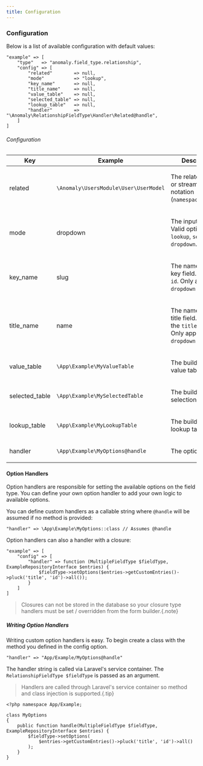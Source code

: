 ```yaml
---
title: Configuration
---
```


### Configuration

Below is a list of available configuration with default values:

    "example" => [
        "type"   => "anomaly.field_type.relationship",
        "config" => [
            "related"        => null,
            "mode"           => "lookup",
            "key_name"       => null,
            "title_name"     => null,
            "value_table"    => null,
            "selected_table" => null,
            "lookup_table"   => null,
            "handler"        => "\Anomaly\RelationshipFieldType\Handler\Related@handle",
        ]
    ]

###### Configuration

<table class="table table-bordered table-striped">

<thead>

<tr>

<th>Key</th>

<th>Example</th>

<th>Description</th>

</tr>

</thead>

<tbody>

<tr>

<td>

related

</td>

<td>

`\Anomaly\UsersModule\User\UserModel`

</td>

<td>

The related model or stream dot notation (`namespace.stream`).

</td>

</tr>

<tr>

<td>

mode

</td>

<td>

dropdown

</td>

<td>

The input mode. Valid options are `lookup`, `search`, and `dropdown`.

</td>

</tr>

<tr>

<td>

key_name

</td>

<td>

slug

</td>

<td>

The name of the key field. Default is `id`. Only applies to `dropdown` mode.

</td>

</tr>

<tr>

<td>

title_name

</td>

<td>

name

</td>

<td>

The name of the title field. Default is the `title_column`. Only applies to `dropdown` mode.

</td>

</tr>

<tr>

<td>

value_table

</td>

<td>

`\App\Example\MyValueTable`

</td>

<td>

The builder for the value table.

</td>

</tr>

<tr>

<td>

selected_table

</td>

<td>

`\App\Example\MySelectedTable`

</td>

<td>

The builder for the selections table.

</td>

</tr>

<tr>

<td>

lookup_table

</td>

<td>

`\App\Example\MyLookupTable`

</td>

<td>

The builder for the lookup table.

</td>

</tr>

<tr>

<td>

handler

</td>

<td>

`\App\Example\MyOptions@handle`

</td>

<td>

The option handler.

</td>

</tr>

</tbody>

</table>


#### Option Handlers

Option handlers are responsible for setting the available options on the field type. You can define your own option handler to add your own logic to available options.

You can define custom handlers as a callable string where `@handle` will be assumed if no method is provided:

    "handler" => \App\Example\MyOptions::class // Assumes @handle

Option handlers can also a handler with a closure:

    "example" => [
        "config" => [
            "handler" => function (MultipleFieldType $fieldType, ExampleRepositoryInterface $entries) {
                $fieldType->setOptions($entries->getCustomEntries()->pluck('title', 'id')->all());
            }
        ]
    ]

> Closures can not be stored in the database so your closure type handlers must be set / overridden from the form builder.{.note}


##### Writing Option Handlers

Writing custom option handlers is easy. To begin create a class with the method you defined in the config option.

    "handler" => "App/Example/MyOptions@handle"

The handler string is called via Laravel's service container. The `RelationshipFieldType $fieldType` is passed as an argument.

> Handlers are called through Laravel's service container so method and class injection is supported.{.tip}

    <?php namespace App/Example;

    class MyOptions
    {
        public function handle(MultipleFieldType $fieldType, ExampleRepositoryInterface $entries) {
            $fieldType->setOptions(
                $entries->getCustomEntries()->pluck('title', 'id')->all()
            );
        }
    }

